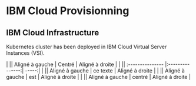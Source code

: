 # IBM Cloud Provisionning

## IBM Cloud Infrastructure

Kubernetes cluster has been deployed in IBM Cloud Virtual Server Instances (VSI).

| || Aligné à gauche  | Centré          | Aligné à droite |
| || :--------------- |:---------------:| -----:|
| || Aligné à gauche  |   ce texte        |  Aligné à droite |
| || Aligné à gauche  | est             |   Aligné à droite |
| || Aligné à gauche  | centré          |    Aligné à droite |